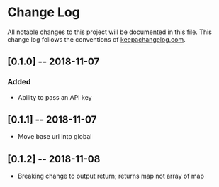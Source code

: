 # Change Log
All notable changes to this project will be documented in this file. This change log follows the conventions of [keepachangelog.com](http://keepachangelog.com/).

## [0.1.0] -- 2018-11-07
### Added
- Ability to pass an API key

## [0.1.1] -- 2018-11-07
- Move base url into global

## [0.1.2] -- 2018-11-08
- Breaking change to output return; returns map not array of map

